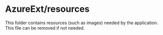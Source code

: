 # AzureExt/resources

This folder contains resources (such as images) needed by the application. This file can
be removed if not needed.

